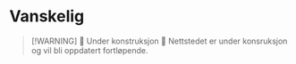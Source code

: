 # Vanskelig

> [!WARNING] 🚧 Under konstruksjon 🚧
> Nettstedet er under konsruksjon og vil bli oppdatert fortløpende.
